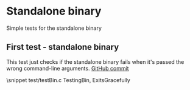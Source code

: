 # Standalone binary
Simple tests for the standalone binary

First test - standalone binary
------------------------

This test just checks if the standalone binary fails when it's passed the wrong command-line arguments. [GitHub commit](https://github.com/diogenes1oliveira/libroman/commit/2430213c9b1377f093efbf6c92b445bf09657653#diff-b71fb74c402a09fc46ed4e34ffe34e75)

\snippet test/testBin.c TestingBin, ExitsGracefully
